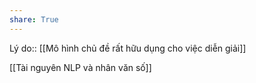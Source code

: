 ```yaml
---
share: True
---
```

Lý do:: [[Mô hình chủ đề  rất hữu dụng cho việc diễn giải]]

[[Tài nguyên NLP và nhân văn số]]
